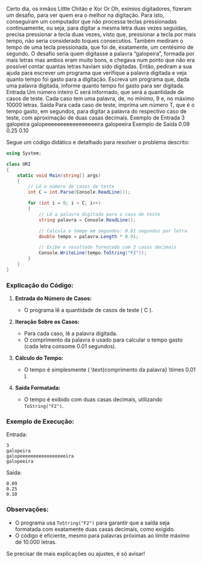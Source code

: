 Certo dia, os irmãos Little Chitão e Xor Or Oh, exímios digitadores, fizeram um desafio, para ver quem era o melhor na digitação. Para isto, conseguiram um computador que não processa teclas pressionadas continuamente, ou seja, para digitar a mesma letra duas vezes seguidas, precisa pressionar a tecla duas vezes, visto que, pressionar a tecla por mais tempo, não seria considerado toques consecutios. Também mediram o tempo de uma tecla pressionada, que foi de, exatamente, um centésimo de segundo. O desafio seria quem digitasse a palavra “galopeira”, formada por mais letras mas ambos eram muito bons, e chegava num ponto que não era possível contar quantas letras haviam sido digitadas. Então, pediram a sua ajuda para escrever um programa que verifique a palavra digitada e veja quanto tempo foi gasto para a digitação.
Escreva um programa que, dada uma palavra digitada, informe quanto tempo foi gasto para ser digitada.
Entrada
Um número inteiro C será informado, que será a quantidade de casos de teste. Cada caso tem uma palavra, de, no mínimo, 9 e, no máximo 10000 letras.
Saída
Para cada caso de teste, imprima um número T, que é o tempo gasto, em segundos, para digitar a palavra do respectivo caso de teste, com aproximação de duas casas decimais.
Exemplo de Entrada
3
galopeira
galopeeeeeeeeeeeeeeeeeira
galopeeira
Exemplo de Saída
0.09
0.25
0.10

Segue um código didático e detalhado para resolver o problema descrito:

```csharp
using System;

class URI
{
    static void Main(string[] args)
    {
        // Lê o número de casos de teste
        int C = int.Parse(Console.ReadLine());

        for (int i = 0; i < C; i++)
        {
            // Lê a palavra digitada para o caso de teste
            string palavra = Console.ReadLine();

            // Calcula o tempo em segundos: 0.01 segundos por letra
            double tempo = palavra.Length * 0.01;

            // Exibe o resultado formatado com 2 casas decimais
            Console.WriteLine(tempo.ToString("F2"));
        }
    }
}
```

### Explicação do Código:
1. **Entrada do Número de Casos:** 
   - O programa lê a quantidade de casos de teste \( C \).

2. **Iteração Sobre os Casos:** 
   - Para cada caso, lê a palavra digitada.
   - O comprimento da palavra é usado para calcular o tempo gasto (cada letra consome 0.01 segundos).

3. **Cálculo do Tempo:**
   - O tempo é simplesmente \( \text{comprimento da palavra} \times 0.01 \).

4. **Saída Formatada:**
   - O tempo é exibido com duas casas decimais, utilizando `ToString("F2")`.

### Exemplo de Execução:
Entrada:
```
3
galopeira
galopeeeeeeeeeeeeeeeeeira
galopeeira
```

Saída:
```
0.09
0.25
0.10
```

### Observações:
- O programa usa `ToString("F2")` para garantir que a saída seja formatada com exatamente duas casas decimais, como exigido.
- O código é eficiente, mesmo para palavras próximas ao limite máximo de 10.000 letras. 

Se precisar de mais explicações ou ajustes, é só avisar!